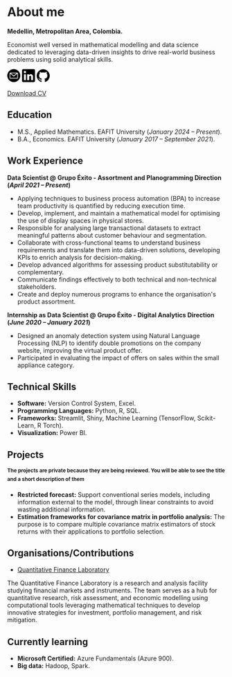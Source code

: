 # About me
**Medellin, Metropolitan Area, Colombia.**

Economist well versed in mathematical modelling and data science dedicated to leveraging data-driven insights to drive real-world business problems using solid analytical skills.

[<img title="mail" alt="mail" src="/assets/images/email.png" style="width:30px;height:30px;">](mailto:juancamiloolaya83@gmail.com?subject=Test)
[<img title="linkedin" alt="linkedin" src="/assets/images/linkedin_black.png" style="width:30px;height:30px;">](https://www.linkedin.com/in/juan-camilo-olaya-monsalve-004771242/)
[<img title="github" alt="github" src="/assets/images/github.png" style="width:30px;height:30px;">](https://github.com/JuanCamiloOlaya)

[Download CV](/assets/docs/cv_jcom.pdf)

## Education
- M.S., Applied Mathematics. EAFIT University (*January 2024 – Present*).
- B.A., Economics. EAFIT University (*January 2017 – September 2021*).

## Work Experience
**Data Scientist @ Grupo Éxito - Assortment and Planogramming Direction (_April 2021 – Present_)**
- Applying techniques to business process automation (BPA) to increase team productivity is quantified by reducing execution time.
- Develop, implement, and maintain a mathematical model for optimising the use of display spaces in physical stores.
- Responsible for analysing large transactional datasets to extract meaningful patterns about customer behaviour and segmentation.
- Collaborate with cross-functional teams to understand business requirements and translate them into data-driven solutions, developing KPIs to enrich analysis for decision-making.
- Develop advanced algorithms for assessing product substitutability or complementary.
- Communicate findings effectively to both technical and non-technical stakeholders.
- Create and deploy numerous programs to enhance the organisation's product assortment.

**Internship as Data Scientist @ Grupo Éxito - Digital Analytics Direction (_June 2020 – January 2021_)**
- Designed an anomaly detection system using Natural Language Processing (NLP) to identify double promotions on the company website, improving the virtual product offer.
- Participated in evaluating the impact of offers on sales within the small appliance category.

## Technical Skills
- **Software:** Version Control System, Excel.
- **Programming Languages:** Python, R, SQL.
- **Frameworks:** Streamlit, Shiny, Machine Learning (TensorFlow, Scikit-Learn, R Torch).
- **Visualization:** Power BI.

## Projects
<sup>**The projects are private because they are being reviewed. You will be able to see the title and a short description of them** </sub>

- **Restricted forecast:** Support conventional series models, including information external to the model, through linear constraints to avoid wasting additional information.
- **Estimation frameworks for covariance matrix in portfolio analysis:** The purpose is to compare multiple covariance matrix estimators of stock returns with their applications to portfolio selection.

## Organisations/Contributions
- [Quantitative Finance Laboratory](https://github.com/QuantitativeFinanceLab)

The Quantitative Finance Laboratory is a research and analysis facility studying financial markets and instruments. The team serves as a hub for quantitative research, risk assessment, and economic modelling using computational tools leveraging mathematical techniques to develop innovative strategies for investment, portfolio management, and risk mitigation.

## Currently learning
- **Microsoft Certified:** Azure Fundamentals (Azure 900).
- **Big data:** Hadoop, Spark.
